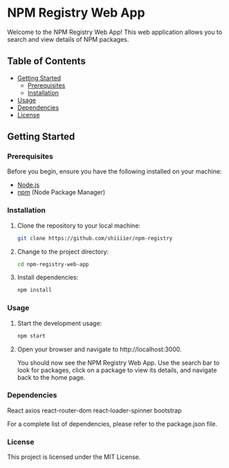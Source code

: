# NPM Registry Web App

Welcome to the NPM Registry Web App! This web application allows you to search and view details of NPM packages.

## Table of Contents

- [Getting Started](#getting-started)
  - [Prerequisites](#prerequisites)
  - [Installation](#installation)
- [Usage](#usage)
- [Dependencies](#dependencies)
- [License](#license)

## Getting Started

### Prerequisites

Before you begin, ensure you have the following installed on your machine:

- [Node.js](https://nodejs.org/)
- [npm](https://www.npmjs.com/) (Node Package Manager)

### Installation

1. Clone the repository to your local machine:

   ```bash
   git clone https://github.com/shiiiier/npm-registry

2. Change to the project directory:

   ```bash
   cd npm-registry-web-app

3. Install dependencies:

   ```bash
   npm install

### Usage

1. Start the development usage: 

   ```bash
   npm start

2. Open your browser and navigate to http://localhost:3000.

   You should now see the NPM Registry Web App. Use the search bar to look for packages, click on a package to view its details, and navigate back to the home page.

### Dependencies

   React
   axios
   react-router-dom
   react-loader-spinner
   bootstrap
   
   For a complete list of dependencies, please refer to the package.json file.

### License
   
   This project is licensed under the MIT License.

